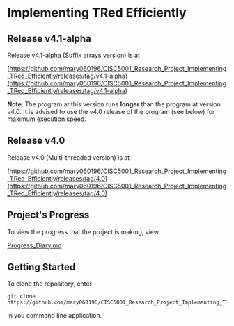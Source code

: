 # Implementing TRed Efficiently

## Release v4.1-alpha

Release v4.1-alpha (Suffix arrays version) is at

[https://github.com/mary060196/CISC5001_Research_Project_Implementing_TRed_Efficiently/releases/tag/v4.1-alpha](https://github.com/mary060196/CISC5001_Research_Project_Implementing_TRed_Efficiently/releases/tag/v4.1-alpha)

**Note**: The program at this version runs **longer** than the program at version v4.0. It is advised to use the v4.0 release of the program (see below) for maximum execution speed.

## Release v4.0

Release v4.0 (Multi-threaded version) is at

[https://github.com/mary060196/CISC5001_Research_Project_Implementing_TRed_Efficiently/releases/tag/4.0](https://github.com/mary060196/CISC5001_Research_Project_Implementing_TRed_Efficiently/releases/tag/4.0)

## Project's Progress

To view the progress that the project is making, view

[Progress_Diary.md](./Progress_Diary.md)

## Getting Started

To clone the repository, enter

    git clone https://github.com/mary060196/CISC5001_Research_Project_Implementing_TRed_Efficiently

in you command line application.
